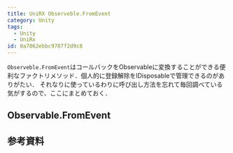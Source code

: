 ```yaml
---
title: UniRX Observeble.FromEvent
category: Unity
tags:
  - Unity
  - UniRx
id: 0a7062ebbc9787f2d9c8
---
```


`Observeble.FromEvent`はコールバックをObservableに変換することができる便利なファクトリメソッド．個人的に登録解除をIDisposableで管理できるのがありがたい．
それなりに使っているわりに呼び出し方法を忘れて毎回調べている気がするので、ここにまとめておく．


## Observable.FromEvent




## 参考資料 
